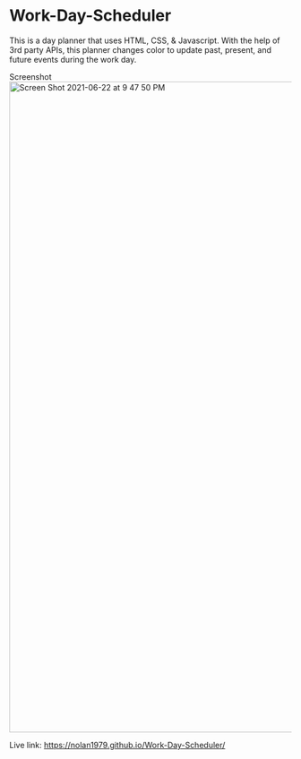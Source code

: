 # Work-Day-Scheduler

This is a day planner that uses HTML, CSS, & Javascript. 
With the help of 3rd party APIs, this planner changes color to update past, present, and future events during the work day.


Screenshot
<img width="1162" alt="Screen Shot 2021-06-22 at 9 47 50 PM" src="https://user-images.githubusercontent.com/53482411/123027539-9a7dd580-d3a3-11eb-9bc0-93e485efe5d4.png">


Live link: https://nolan1979.github.io/Work-Day-Scheduler/
